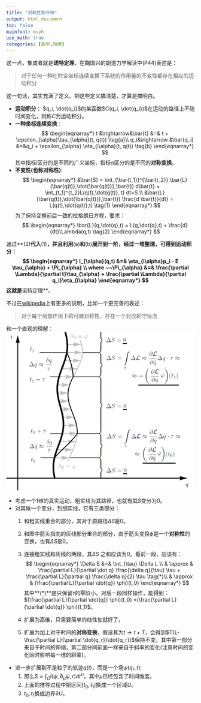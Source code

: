 ```yaml
---
title: "对称性和守恒"
output: html_document
toc: false
mainfont: msyh
use_math: true
categories: [数学,物理]
---
```

<meta http-equiv='Content-Type' content='text/html; charset=utf-8' />

这一点，集成者就是**诺特定理**，在鞠国兴的朗道力学解读中(P44)表述是：
> 对于任何一种在时空坐标连续变换下系统的作用量的不变性都存在相应的运动积分

这一句话，其实充满了定义。把这些定义搞清楚，才算是搞明白。

* **运动积分：** $q_i, \dot{q_i}$的某函数$C(q_i, \dot{q_i})$在运动的路径上不随时间变化，则称$C$为运动积分。
*  **一种坐标连续变换**：
	$$
	\begin{eqnarray*}
	t &\rightarrow&\bar{t} &=& t + \epsilon_{\alpha}\tau_{\alpha}(t, q(t)) \tag{a}\\
	q_i&\rightarrow &\bar{q_i} &=&q_i + \epsilon_{\alpha} \eta_{i\alpha}(t, q(t))  \tag{b}
	\end{eqnarray*}
	$$
	其中指标$i$区分的是不同的广义坐标，指标$\alpha$区分的是不同的**对称变换**。
*  **不变性(也称对称性)**:
	$$
	\begin{eqnarray*}
	&\bar{S} = \int_{\bar{t_1}}^{\bar{t_2}} \bar{L}(\bar{q(t)},\dot{\bar{q(t)}},\bar{t}) d\bar{t} = \int_{t_1}^{t_2}L(q(t),\dot{q(t)}, t) dt=S \\
	&\bar{L}(\bar{q(t)},\dot{\bar{q(t)}},\bar{t}) \frac{d \bar{t}}{dt} = L(q(t),\dot{q(t)},t) \tag{1}
	\end{eqnarray*}
	$$
	为了保持变换前后一致的拉格朗日方程，要求：
	$$
	\begin{eqnarray*}
	\bar{L}(q,\dot{q},t) = L(q,\dot{q},t) + \frac{d}{dt}\Lambda(q,t) \tag{2}
	\end{eqnarray*}
	$$
	
通过**(2)**代入**(1)**，并且利用**(a)**和**(b)**展开到一阶，经过一堆整理，可得到运动积分：
$$
\begin{eqnarray*}
I_{\alpha}(q,t) &=& \eta_{i\alpha}p_i - E \tau_{\alpha} + \Pi_{\alpha} \\
where ~~\Pi_{\alpha} &=& \frac{\partial \Lambda}{\partial t}\tau_{\alpha} + \frac{\partial \Lambda}{\partial q_i}\eta_{i\alpha}
\end{eqnarray*}
$$
这就是**诺特定理**。

不过在[wikipedia](https://en.wikipedia.org/wiki/Noether%27s_theorem)上有更多的说明，比如一个更完善的表述：
> 对于每个局部作用下的可微对称性，存在一个对应的守恒流

和一个直观的理解：
![wiki上的说明](./img/wiki_nuote.png)
* 考虑一个1维的真实运动，粗实线为其路径，也就有其$S$变分为0。
* 对其做一个变分，到细实线，它有三类部分：
	1. 和粗实线重合的部分，其对于原路径$\Delta S$是0。
	2. 和图中箭头指向的灰线部分重合的部分，由于箭头变换$\phi$是一个**对称性**的变换，也有$\Delta S$是0。
	3. 连接粗实线和灰线的两段，其$\Delta S$ 之和应该为0。看前一段，应该有：
		$$
		\begin{eqnarray*}
		\Delta S &=& \int_{\tau} \Delta L \\
		& \approx & \frac{\partial L}{\partial \dot q} \frac{\delta q}{\tau} \tau + \frac{\partial L}{\partial q} \frac{\delta q}{2} \tau \tag{*}\\
		& \approx & (\frac{\partial L}{\partial \dot{q}} \phi)(t_0)
		\end{eqnarray*}
		$$
		其中**(*)**是只保留$\tau$的零阶小。对后一段同样操作，能得到：$(\frac{\partial L}{\partial \dot{q}} \phi)(t_0) =(\frac{\partial L}{\partial \dot{q}} \phi)(t_1)$。
	
	4. 扩展为高维，只需要简单的线性加就好了。
	5. 扩展为加上对于时间的**对称变换**，假设其为$t \rightarrow t+T$，会得到$T(L- \frac{\partial L}{\partial \dot{q_r}}\dot{q_r})$保持不变。其中第一部分来自于时间的伸缩，第二部分同前面一样来自于斜率的变化(注意时间的变化同时影响每一维的斜率)。
* 进一步扩展到不是粒子的轨迹$q(t)$，而是一个场$\psi(q_r, t)$:
	1. 那么$S= \int_{\Omega} l(\psi, \partial_{\mu}\psi, r) dr^n$。其中$\mu$已经包含了时间维度。   
	2. 上面的推导过程中把区间$[t_0, t_1]$换成一个区域$U$。
	3. $t_0,t_1$换成边界$\partial U$。
